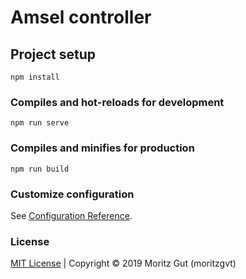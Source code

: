 # Amsel controller

## Project setup
```
npm install
```

### Compiles and hot-reloads for development
```
npm run serve
```

### Compiles and minifies for production
```
npm run build
```

### Customize configuration
See [Configuration Reference](https://cli.vuejs.org/config/).

### License
[MIT License](https://github.com/baumeise/amselcontroller/blob/master/LICENSE) | Copyright © 2019 Moritz Gut (moritzgvt)

